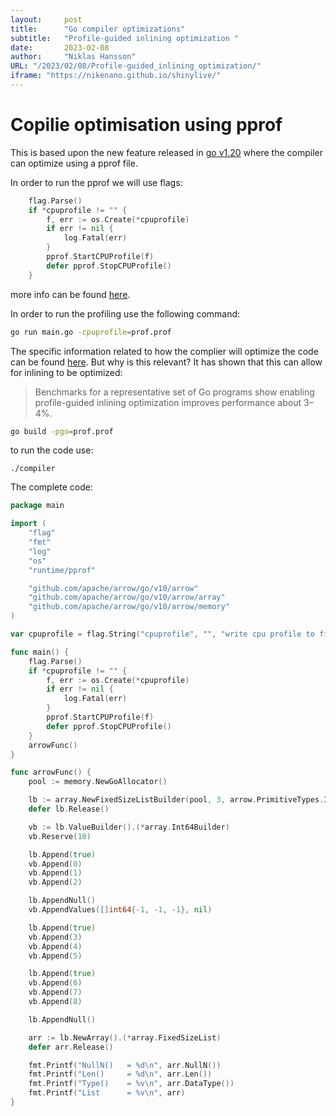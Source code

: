 ```yaml
---
layout:     post 
title:      "Go compiler optimizations"
subtitle:   "Profile-guided inlining optimization "
date:       2023-02-08
author:     "Niklas Hansson"
URL: "/2023/02/08/Profile-guided_inlining_optimization/"
iframe: "https://nikenano.github.io/shinylive/"
---
```



# Copilie optimisation using pprof

This is based upon the new feature released in [go v1.20](https://tip.golang.org/doc/go1.20) where the compiler can optimize using a pprof file. 

In order to run the pprof we will use flags: 

```go
    flag.Parse()
    if *cpuprofile != "" {
        f, err := os.Create(*cpuprofile)
        if err != nil {
            log.Fatal(err)
        }
        pprof.StartCPUProfile(f)
        defer pprof.StopCPUProfile()
    }
```

more info can be found [here](https://go.dev/blog/pprof). 

In order to run the profiling use the following command: 

```bash
go run main.go -cpuprofile=prof.prof
```

The specific information related to how the complier will optimize the code can be found [here](https://tip.golang.org/doc/go1.20#compiler). But why is this relevant? It has shown that this can allow for inlining to be optimized: 

> Benchmarks for a representative set of Go programs show enabling profile-guided inlining optimization improves performance about 3–4%.
> 

```bash
go build -pgo=prof.prof
```

to run the code use: 

```
./compiler
```

The complete code: 



```go
package main

import (
	"flag"
	"fmt"
	"log"
	"os"
	"runtime/pprof"

	"github.com/apache/arrow/go/v10/arrow"
	"github.com/apache/arrow/go/v10/arrow/array"
	"github.com/apache/arrow/go/v10/arrow/memory"
)

var cpuprofile = flag.String("cpuprofile", "", "write cpu profile to file")

func main() {
	flag.Parse()
	if *cpuprofile != "" {
		f, err := os.Create(*cpuprofile)
		if err != nil {
			log.Fatal(err)
		}
		pprof.StartCPUProfile(f)
		defer pprof.StopCPUProfile()
	}
	arrowFunc()
}

func arrowFunc() {
	pool := memory.NewGoAllocator()

	lb := array.NewFixedSizeListBuilder(pool, 3, arrow.PrimitiveTypes.Int64)
	defer lb.Release()

	vb := lb.ValueBuilder().(*array.Int64Builder)
	vb.Reserve(10)

	lb.Append(true)
	vb.Append(0)
	vb.Append(1)
	vb.Append(2)

	lb.AppendNull()
	vb.AppendValues([]int64{-1, -1, -1}, nil)

	lb.Append(true)
	vb.Append(3)
	vb.Append(4)
	vb.Append(5)

	lb.Append(true)
	vb.Append(6)
	vb.Append(7)
	vb.Append(8)

	lb.AppendNull()

	arr := lb.NewArray().(*array.FixedSizeList)
	defer arr.Release()

	fmt.Printf("NullN()   = %d\n", arr.NullN())
	fmt.Printf("Len()     = %d\n", arr.Len())
	fmt.Printf("Type()    = %v\n", arr.DataType())
	fmt.Printf("List      = %v\n", arr)
}
```